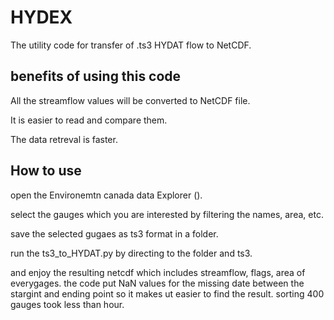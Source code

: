# HYDEX
The utility code for transfer of .ts3 HYDAT flow to NetCDF.

## benefits of using this code

All the streamflow values will be converted to NetCDF file.

It is easier to read and compare them.

The data retreval is faster.

## How to use

open the Environemtn canada data Explorer ().

select the gauges which you are interested by filtering the names, area, etc.

save the selected gugaes as ts3 format in a folder.

run the ts3_to_HYDAT.py by directing to the folder and ts3.

and enjoy the resulting netcdf which includes streamflow, flags, area of everygages. the code put NaN values for the missing date between the stargint and ending point so it makes ut easier to find the result. sorting 400 gauges took less than hour.
